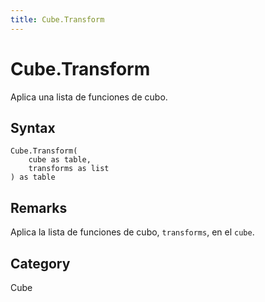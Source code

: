 ```yaml
---
title: Cube.Transform
---
```


# Cube.Transform


Aplica una lista de funciones de cubo.


## Syntax

```powerquery
Cube.Transform(
    cube as table,
    transforms as list
) as table
```


## Remarks

Aplica la lista de funciones de cubo, <code>transforms</code>, en el <code>cube</code>.



## Category
Cube
